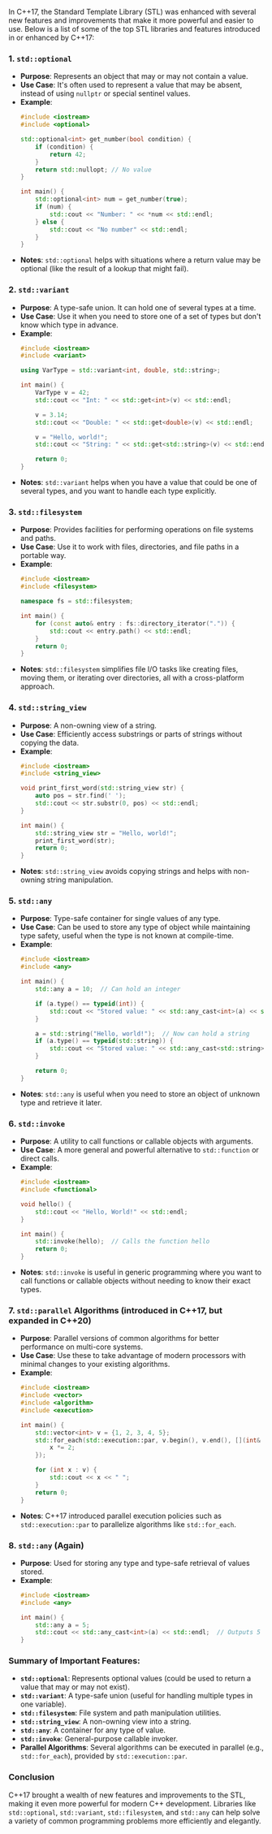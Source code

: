 In C++17, the Standard Template Library (STL) was enhanced with several new features and improvements that make it more powerful and easier to use. Below is a list of some of the top STL libraries and features introduced in or enhanced by C++17:

### 1. **`std::optional`**
   - **Purpose**: Represents an object that may or may not contain a value.
   - **Use Case**: It's often used to represent a value that may be absent, instead of using `nullptr` or special sentinel values.
   - **Example**:
     ```cpp
     #include <iostream>
     #include <optional>

     std::optional<int> get_number(bool condition) {
         if (condition) {
             return 42;
         }
         return std::nullopt; // No value
     }

     int main() {
         std::optional<int> num = get_number(true);
         if (num) {
             std::cout << "Number: " << *num << std::endl;
         } else {
             std::cout << "No number" << std::endl;
         }
     }
     ```
   - **Notes**: `std::optional` helps with situations where a return value may be optional (like the result of a lookup that might fail).

### 2. **`std::variant`**
   - **Purpose**: A type-safe union. It can hold one of several types at a time.
   - **Use Case**: Use it when you need to store one of a set of types but don't know which type in advance.
   - **Example**:
     ```cpp
     #include <iostream>
     #include <variant>

     using VarType = std::variant<int, double, std::string>;

     int main() {
         VarType v = 42;
         std::cout << "Int: " << std::get<int>(v) << std::endl;

         v = 3.14;
         std::cout << "Double: " << std::get<double>(v) << std::endl;

         v = "Hello, world!";
         std::cout << "String: " << std::get<std::string>(v) << std::endl;

         return 0;
     }
     ```
   - **Notes**: `std::variant` helps when you have a value that could be one of several types, and you want to handle each type explicitly.

### 3. **`std::filesystem`**
   - **Purpose**: Provides facilities for performing operations on file systems and paths.
   - **Use Case**: Use it to work with files, directories, and file paths in a portable way.
   - **Example**:
     ```cpp
     #include <iostream>
     #include <filesystem>

     namespace fs = std::filesystem;

     int main() {
         for (const auto& entry : fs::directory_iterator(".")) {
             std::cout << entry.path() << std::endl;
         }
         return 0;
     }
     ```
   - **Notes**: `std::filesystem` simplifies file I/O tasks like creating files, moving them, or iterating over directories, all with a cross-platform approach.

### 4. **`std::string_view`**
   - **Purpose**: A non-owning view of a string.
   - **Use Case**: Efficiently access substrings or parts of strings without copying the data.
   - **Example**:
     ```cpp
     #include <iostream>
     #include <string_view>

     void print_first_word(std::string_view str) {
         auto pos = str.find(' ');
         std::cout << str.substr(0, pos) << std::endl;
     }

     int main() {
         std::string_view str = "Hello, world!";
         print_first_word(str);
         return 0;
     }
     ```
   - **Notes**: `std::string_view` avoids copying strings and helps with non-owning string manipulation.

### 5. **`std::any`**
   - **Purpose**: Type-safe container for single values of any type.
   - **Use Case**: Can be used to store any type of object while maintaining type safety, useful when the type is not known at compile-time.
   - **Example**:
     ```cpp
     #include <iostream>
     #include <any>

     int main() {
         std::any a = 10;  // Can hold an integer

         if (a.type() == typeid(int)) {
             std::cout << "Stored value: " << std::any_cast<int>(a) << std::endl;
         }

         a = std::string("Hello, world!");  // Now can hold a string
         if (a.type() == typeid(std::string)) {
             std::cout << "Stored value: " << std::any_cast<std::string>(a) << std::endl;
         }

         return 0;
     }
     ```
   - **Notes**: `std::any` is useful when you need to store an object of unknown type and retrieve it later.

### 6. **`std::invoke`**
   - **Purpose**: A utility to call functions or callable objects with arguments.
   - **Use Case**: A more general and powerful alternative to `std::function` or direct calls.
   - **Example**:
     ```cpp
     #include <iostream>
     #include <functional>

     void hello() {
         std::cout << "Hello, World!" << std::endl;
     }

     int main() {
         std::invoke(hello);  // Calls the function hello
         return 0;
     }
     ```
   - **Notes**: `std::invoke` is useful in generic programming where you want to call functions or callable objects without needing to know their exact types.

### 7. **`std::parallel` Algorithms (introduced in C++17, but expanded in C++20)**
   - **Purpose**: Parallel versions of common algorithms for better performance on multi-core systems.
   - **Use Case**: Use these to take advantage of modern processors with minimal changes to your existing algorithms.
   - **Example**:
     ```cpp
     #include <iostream>
     #include <vector>
     #include <algorithm>
     #include <execution>

     int main() {
         std::vector<int> v = {1, 2, 3, 4, 5};
         std::for_each(std::execution::par, v.begin(), v.end(), [](int& x) {
             x *= 2;
         });

         for (int x : v) {
             std::cout << x << " ";
         }
         return 0;
     }
     ```
   - **Notes**: C++17 introduced parallel execution policies such as `std::execution::par` to parallelize algorithms like `std::for_each`.

### 8. **`std::any` (Again)**
   - **Purpose**: Used for storing any type and type-safe retrieval of values stored.
   - **Example**:
     ```cpp
     #include <iostream>
     #include <any>

     int main() {
         std::any a = 5;
         std::cout << std::any_cast<int>(a) << std::endl;  // Outputs 5
     }
     ```

### Summary of Important Features:

- **`std::optional`**: Represents optional values (could be used to return a value that may or may not exist).
- **`std::variant`**: A type-safe union (useful for handling multiple types in one variable).
- **`std::filesystem`**: File system and path manipulation utilities.
- **`std::string_view`**: A non-owning view into a string.
- **`std::any`**: A container for any type of value.
- **`std::invoke`**: General-purpose callable invoker.
- **Parallel Algorithms**: Several algorithms can be executed in parallel (e.g., `std::for_each`), provided by `std::execution::par`.

### Conclusion

C++17 brought a wealth of new features and improvements to the STL, making it even more powerful for modern C++ development. Libraries like `std::optional`, `std::variant`, `std::filesystem`, and `std::any` can help solve a variety of common programming problems more efficiently and elegantly.